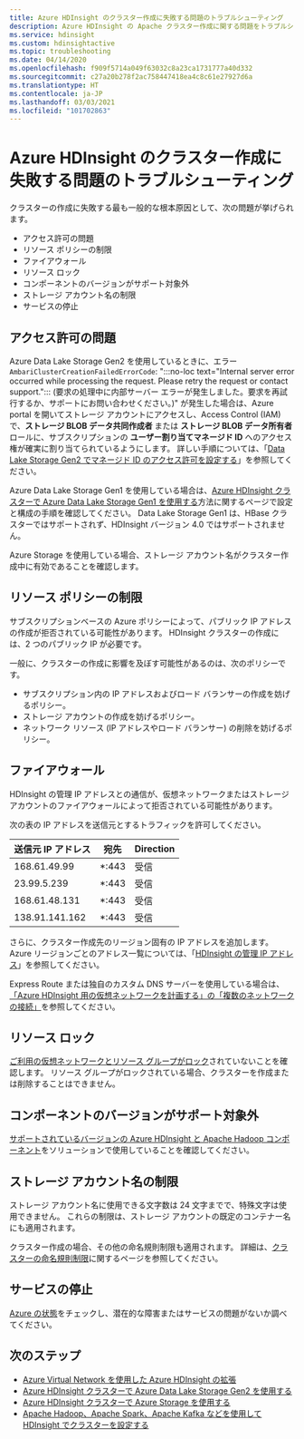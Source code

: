 ```yaml
---
title: Azure HDInsight のクラスター作成に失敗する問題のトラブルシューティング
description: Azure HDInsight の Apache クラスター作成に関する問題をトラブルシューティングする方法について説明します。
ms.service: hdinsight
ms.custom: hdinsightactive
ms.topic: troubleshooting
ms.date: 04/14/2020
ms.openlocfilehash: f909f5714a049f63032c8a23ca1731777a40d332
ms.sourcegitcommit: c27a20b278f2ac758447418ea4c8c61e27927d6a
ms.translationtype: HT
ms.contentlocale: ja-JP
ms.lasthandoff: 03/03/2021
ms.locfileid: "101702863"
---
```

# <a name="troubleshoot-cluster-creation-failures-with-azure-hdinsight"></a>Azure HDInsight のクラスター作成に失敗する問題のトラブルシューティング

クラスターの作成に失敗する最も一般的な根本原因として、次の問題が挙げられます。

- アクセス許可の問題
- リソース ポリシーの制限
- ファイアウォール
- リソース ロック
- コンポーネントのバージョンがサポート対象外
- ストレージ アカウント名の制限
- サービスの停止

## <a name="permissions-issues"></a>アクセス許可の問題

Azure Data Lake Storage Gen2 を使用しているときに、エラー `AmbariClusterCreationFailedErrorCode`: ":::no-loc text="Internal server error occurred while processing the request. Please retry the request or contact support."::: (要求の処理中に内部サーバー エラーが発生しました。要求を再試行するか、サポートにお問い合わせください。)" が発生した場合は、Azure portal を開いてストレージ アカウントにアクセスし、Access Control (IAM) で、**ストレージ BLOB データ共同作成者** または **ストレージ BLOB データ所有者** ロールに、サブスクリプションの **ユーザー割り当てマネージド ID** へのアクセス権が確実に割り当てられているようにします。 詳しい手順については、「[Data Lake Storage Gen2 でマネージド ID のアクセス許可を設定する](../hdinsight-hadoop-use-data-lake-storage-gen2-portal.md#set-up-permissions-for-the-managed-identity-on-the-data-lake-storage-gen2)」を参照してください。

Azure Data Lake Storage Gen1 を使用している場合は、[Azure HDInsight クラスターで Azure Data Lake Storage Gen1 を使用する](../hdinsight-hadoop-use-data-lake-storage-gen1.md)方法に関するページで設定と構成の手順を確認してください。 Data Lake Storage Gen1 は、HBase クラスターではサポートされず、HDInsight バージョン 4.0 ではサポートされません。

Azure Storage を使用している場合、ストレージ アカウント名がクラスター作成中に有効であることを確認します。

## <a name="resource-policy-restrictions"></a>リソース ポリシーの制限

サブスクリプションベースの Azure ポリシーによって、パブリック IP アドレスの作成が拒否されている可能性があります。 HDInsight クラスターの作成には、2 つのパブリック IP が必要です。  

一般に、クラスターの作成に影響を及ぼす可能性があるのは、次のポリシーです。

* サブスクリプション内の IP アドレスおよびロード バランサーの作成を妨げるポリシー。
* ストレージ アカウントの作成を妨げるポリシー。
* ネットワーク リソース (IP アドレスやロード バランサー) の削除を妨げるポリシー。

## <a name="firewalls"></a>ファイアウォール

HDInsight の管理 IP アドレスとの通信が、仮想ネットワークまたはストレージ アカウントのファイアウォールによって拒否されている可能性があります。

次の表の IP アドレスを送信元とするトラフィックを許可してください。

| 送信元 IP アドレス | 宛先 | Direction |
|---|---|---|
| 168.61.49.99 | *:443 | 受信 |
| 23.99.5.239 | *:443 | 受信 |
| 168.61.48.131 | *:443 | 受信 |
| 138.91.141.162 | *:443 | 受信 |

さらに、クラスター作成先のリージョン固有の IP アドレスを追加します。 Azure リージョンごとのアドレス一覧については、「[HDInsight の管理 IP アドレス](../hdinsight-management-ip-addresses.md)」を参照してください。

Express Route または独自のカスタム DNS サーバーを使用している場合は、[「Azure HDInsight 用の仮想ネットワークを計画する」の「複数のネットワークの接続」](../hdinsight-plan-virtual-network-deployment.md#multinet)を参照してください。

## <a name="resources-locks"></a>リソース ロック  

[ご利用の仮想ネットワークとリソース グループがロック](../../azure-resource-manager/management/lock-resources.md)されていないことを確認します。 リソース グループがロックされている場合、クラスターを作成または削除することはできません。 

## <a name="unsupported-component-versions"></a>コンポーネントのバージョンがサポート対象外

[サポートされているバージョンの Azure HDInsight と Apache Hadoop コンポーネント](../hdinsight-component-versioning.md)をソリューションで使用していることを確認してください。  

## <a name="storage-account-name-restrictions"></a>ストレージ アカウント名の制限

ストレージ アカウント名に使用できる文字数は 24 文字までで、特殊文字は使用できません。 これらの制限は、ストレージ アカウントの既定のコンテナー名にも適用されます。

クラスター作成の場合、その他の命名規則制限も適用されます。 詳細は、[クラスターの命名規則制限](../hdinsight-hadoop-provision-linux-clusters.md#cluster-name)に関するページを参照してください。

## <a name="service-outages"></a>サービスの停止

[Azure の状態](https://status.azure.com)をチェックし、潜在的な障害またはサービスの問題がないか調べてください。

## <a name="next-steps"></a>次のステップ

* [Azure Virtual Network を使用した Azure HDInsight の拡張](../hdinsight-plan-virtual-network-deployment.md)
* [Azure HDInsight クラスターで Azure Data Lake Storage Gen2 を使用する](../hdinsight-hadoop-use-data-lake-storage-gen2.md)  
* [Azure HDInsight クラスターで Azure Storage を使用する](../hdinsight-hadoop-use-blob-storage.md)
* [Apache Hadoop、Apache Spark、Apache Kafka などを使用して HDInsight でクラスターを設定する](../hdinsight-hadoop-provision-linux-clusters.md)
